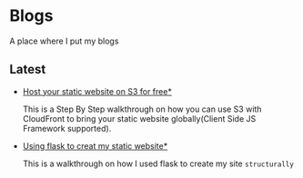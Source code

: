 # Blogs

A place where I put my blogs

## Latest

- [Host your static website on S3 for free\*](1.Using-S3-to-host-static-website.md)

    This is a Step By Step walkthrough on how you can use S3 with CloudFront to bring your static website globally(Client Side JS Framework supported).

- [Using flask to creat my static website\*](2.using-flask-to-create-static-site.md)

    This is a walkthrough on how I used flask to create my site `structurally`
